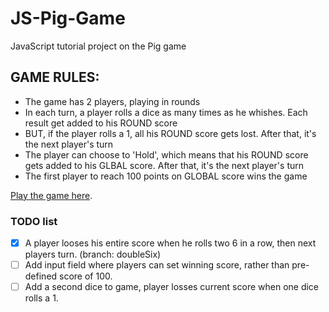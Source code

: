 # JS-Pig-Game
JavaScript tutorial project on the Pig game

## GAME RULES:

- The game has 2 players, playing in rounds
- In each turn, a player rolls a dice as many times as he whishes. Each result get added to his ROUND score
- BUT, if the player rolls a 1, all his ROUND score gets lost. After that, it's the next player's turn
- The player can choose to 'Hold', which means that his ROUND score gets added to his GLBAL score. After that, it's the next player's turn
- The first player to reach 100 points on GLOBAL score wins the game

[Play the game here](https://dahrahmohlah.github.io/JS-Pig-Game/).

### TODO list
- [X] A player looses his entire score when he rolls two 6 in a row, then next players turn. (branch: doubleSix)
- [ ] Add input field where players can set winning score, rather than pre-defined score of 100.
- [ ] Add a second dice to game, player losses current score when one dice rolls a 1.
